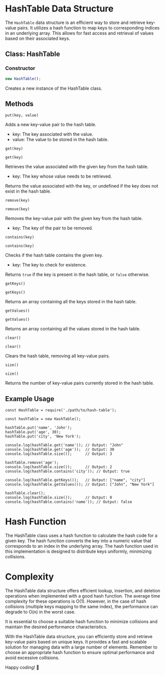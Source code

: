 # HashTable Data Structure

The `HashTable` data structure is an efficient way to store and retrieve key-value pairs. It utilizes a hash function to map keys to corresponding indices in an underlying array. This allows for fast access and retrieval of values based on their associated keys.

## Class: HashTable

### Constructor

```javascript
new HashTable();
```

Creates a new instance of the HashTable class.

## Methods

```
put(key, value)
```

Adds a new key-value pair to the hash table.

- key: The key associated with the value.
- value: The value to be stored in the hash table.

`get(key)`

```
get(key)
```

Retrieves the value associated with the given key from the hash table.

- key: The key whose value needs to be retrieved.

Returns the value associated with the key, or undefined if the key does not exist in the hash table.

`remove(key)`

```
remove(key)
```

Removes the key-value pair with the given key from the hash table.

- key: The key of the pair to be removed.

`contains(key)`

```
contains(key)
```

Checks if the hash table contains the given key.

- key: The key to check for existence.

Returns `true` if the key is present in the hash table, or `false` otherwise.

`getKeys()`

```
getKeys()
```

Returns an array containing all the keys stored in the hash table.

`getValues()`

```
getValues()
```

Returns an array containing all the values stored in the hash table.

`clear()`

```
clear()
```

Clears the hash table, removing all key-value pairs.

`size()`

```
size()
```

Returns the number of key-value pairs currently stored in the hash table.

## Example Usage

```
const HashTable = require('./path/to/hash-table');

const hashTable = new HashTable();

hashTable.put('name', 'John');
hashTable.put('age', 30);
hashTable.put('city', 'New York');

console.log(hashTable.get('name')); // Output: "John"
console.log(hashTable.get('age'));  // Output: 30
console.log(hashTable.size());      // Output: 3

hashTable.remove('age');
console.log(hashTable.size());      // Output: 2
console.log(hashTable.contains('city')); // Output: true

console.log(hashTable.getKeys());   // Output: ["name", "city"]
console.log(hashTable.getValues()); // Output: ["John", "New York"]

hashTable.clear();
console.log(hashTable.size());      // Output: 0
console.log(hashTable.contains('name')); // Output: false
```

# Hash Function

The HashTable class uses a hash function to calculate the hash code for a given key. The hash function converts the key into a numeric value that corresponds to an index in the underlying array. The hash function used in this implementation is designed to distribute keys uniformly, minimizing collisions.

# Complexity

The HashTable data structure offers efficient lookup, insertion, and deletion operations when implemented with a good hash function. The average time complexity for these operations is O(1). However, in the case of hash collisions (multiple keys mapping to the same index), the performance can degrade to O(n) in the worst case.

It is essential to choose a suitable hash function to minimize collisions and maintain the desired performance characteristics.

With the HashTable data structure, you can efficiently store and retrieve key-value pairs based on unique keys. It provides a fast and scalable solution for managing data with a large number of elements. Remember to choose an appropriate hash function to ensure optimal performance and avoid excessive collisions.

Happy coding! 🚀
